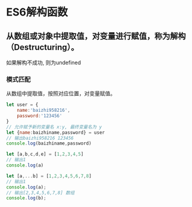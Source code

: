 # ES6解构函数

## 从数组或对象中提取值，对变量进行赋值，称为解构（Destructuring）。
如果解构不成功, 则为undefined
### 模式匹配
从数组中提取值，按照对应位置，对变量赋值。
```JavaScript
let user = {
    name:'baizhi958216',
    password:'123456'
}
// 允许赋予新的变量名 x:y, 最终变量名为 y
let {name:baizhiname,password} = user
// 输出baizhi958216 123456
console.log(baizhiname,password)
```
```JavaScript
let [a,b,c,d,e] = [1,2,3,4,5]
// 输出1
console.log(a)
```
```JavaScript
let [a,...b] = [1,2,3,4,5,6,7,8]
// 输出1
console.log(a);
// 输出[2,3,4,5,6,7,8] 数组
console.log(b);
```